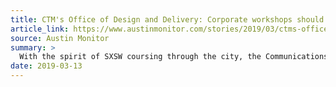 ```yaml
---
title: CTM's Office of Design and Delivery: Corporate workshops should not be awful
article_link: https://www.austinmonitor.com/stories/2019/03/ctms-office-of-design-and-delivery-corporate-workshops-should-not-be-awful/
source: Austin Monitor
summary: >
  With the spirit of SXSW coursing through the city, the Communications and Technology Management Department's Office of Design and Delivery Design Lab hosted a Civic Sessions conversation panel Monday, March 11, to talk about best policies that will help governments listen to and understand the needs of their citizens.
date: 2019-03-13
---
```

